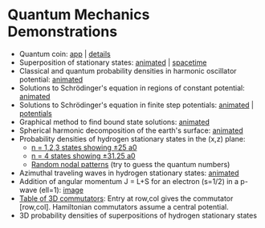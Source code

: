 # Quantum Mechanics Demonstrations

- Quantum coin: [app](https://dkirkby.github.io/quantum-coin/) | [details](https://github.com/dkirkby/quantum-coin/blob/master/README.md)
- Superposition of stationary states: [animated](media/superposition.gif) | [spacetime](media/superposition_xt.png)
- Classical and quantum probability densities in harmonic oscillator potential: [animated](media/harmonic.gif)
- Solutions to Schrödinger's equation in regions of constant potential: [animated](media/V0solns.gif)
- Solutions to Schrödinger's equation in finite step potentials: [animated](media/stepPsi.gif) | [potentials](media/stepV.png)
- Graphical method to find bound state solutions: [animated](media/stepBound.gif)
- Spherical harmonic decomposition of the earth's surface: [animated](media/topoYlm.html)
- Probability densities of hydrogen stationary states in the (x,z) plane:
  - [n = 1,2,3 states showing ±25 a0](media/hydrogen123.png)
  - [n = 4 states showing ±31.25 a0](media/hydrogen4.png)
  - [Random nodal patterns](media/randomNodes.png) (try to guess the quantum numbers)
- Azimuthal traveling waves in hydrogen stationary states: [animated](media/azimuthal.html)
- Addition of angular momentum J = L+S for an electron (s=1/2) in a p-wave (ell=1): [image](media/jAdd.png)
- [Table of 3D commutators](media/Commutators.pdf): Entry at row,col gives the commutator [row,col]. Hamiltonian commutators assume a central potential.
- 3D probability densities of superpositions of hydrogen stationary states
